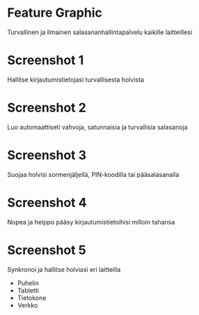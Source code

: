 # Feature Graphic

Turvallinen ja ilmainen salasananhallintapalvelu kaikille laitteillesi

# Screenshot 1

Hallitse kirjautumistietojasi turvallisesta holvista

# Screenshot 2

Luo automaattiseti vahvoja, satunnaisia ja turvallisia salasanoja

# Screenshot 3

Suojaa holvisi sormenjäljellä, PIN-koodilla tai pääsalasanalla

# Screenshot 4

Nopea ja helppo pääsy kirjautumistietoihisi milloin tahansa

# Screenshot 5

Synkronoi ja hallitse holviasi eri laitteilla

- Puhelin
- Tabletti
- Tietokone
- Verkko
